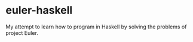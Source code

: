 euler-haskell
=============

My attempt to learn how to program in Haskell by solving the problems of project Euler.
